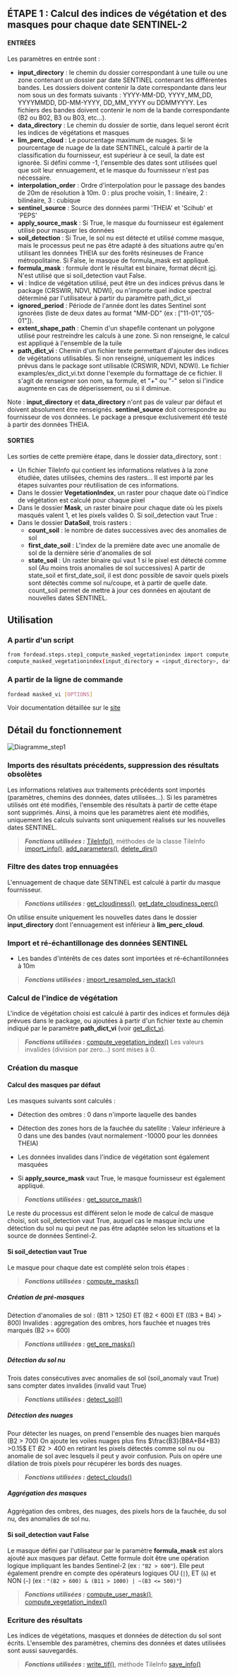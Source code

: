## ÉTAPE 1 : Calcul des indices de végétation et des masques pour chaque date SENTINEL-2

#### ENTRÉES
Les paramètres en entrée sont :

- **input_directory** : le chemin du dossier correspondant à une tuile ou une zone contenant un dossier par date SENTINEL contenant les différentes bandes. Les dossiers doivent contenir la date correspondante dans leur nom sous un des formats suivants : YYYY-MM-DD, YYYY_MM_DD, YYYYMMDD, DD-MM-YYYY, DD_MM_YYYY ou DDMMYYYY. Les fichiers des bandes doivent contenir le nom de la bande correspondante (B2 ou B02, B3 ou B03, etc...).
- **data_directory** : Le chemin du dossier de sortie, dans lequel seront écrit les indices de végétations et masques
- **lim_perc_cloud** : Le pourcentage maximum de nuages. Si le pourcentage de nuage de la date SENTINEL, calculé à partir de la classification du fournisseur, est supérieur à ce seuil, la date est ignorée. Si défini comme -1, l'ensemble des dates sont utilisées quel que soit leur ennuagement, et le masque du fournisseur n'est pas nécessaire.
- **interpolation_order** : Ordre d'interpolation pour le passage des bandes de 20m de résolution à 10m. 0 : plus proche voisin, 1 : linéaire, 2 : bilinéaire, 3 : cubique
- **sentinel_source** : Source des données parmi 'THEIA' et 'Scihub' et 'PEPS'
- **apply_source_mask** : Si True, le masque du fournisseur est également utilisé pour masquer les données
- **soil_detection** : Si True, le sol nu est détecté et utilisé comme masque, mais le processus peut ne pas être adapté à des situations autre qu'en utilisant les données THEIA sur des forêts résineuses de France métropolitaine. Si False, le masque de formula_mask est appliqué.
- **formula_mask** : formule dont le résultat est binaire, format décrit [ici](docs/API_Reference/fordead/masking_vi/#compute_vegetation_index). N'est utilisé que si soil_detection vaut False.
- **vi** : Indice de végétation utilisé, peut être un des indices prévus dans le package (CRSWIR, NDVI, NDWI), ou n'importe quel indice spectral déterminé par l'utilisateur à partir du paramètre path_dict_vi
- **ignored_period** : Période de l'année dont les dates Sentinel sont ignorées (liste de deux dates au format "MM-DD" (ex : ["11-01","05-01"]).
- **extent_shape_path** : Chemin d'un shapefile contenant un polygone utilisé pour restreindre les calculs à une zone. Si non renseigné, le calcul est appliqué à l'ensemble de la tuile
- **path_dict_vi** : Chemin d'un fichier texte permettant d'ajouter des indices de végétations utilisables. Si non renseigné, uniquement les indices prévus dans le package sont utilisable (CRSWIR, NDVI, NDWI). Le fichier examples/ex_dict_vi.txt donne l'exemple du formattage de ce fichier. Il s'agit de renseigner son nom, sa formule, et "+" ou "-" selon si l'indice augmente en cas de déperissement, ou si il diminue.

Note : **input_directory** et **data_directory** n'ont pas de valeur par défaut et doivent absolument être renseignés. **sentinel_source** doit correspondre au fournisseur de vos données. Le package a presque exclusivement été testé à partir des données THEIA.

#### SORTIES
Les sorties de cette première étape, dans le dossier data_directory, sont :
- Un fichier TileInfo qui contient les informations relatives à la zone étudiée, dates utilisées, chemins des rasters... Il est importé par les étapes suivantes pour réutilisation de ces informations.
- Dans le dossier **VegetationIndex**, un raster pour chaque date où l'indice de végétation est calculé pour chaque pixel
- Dans le dossier **Mask**, un raster binaire pour chaque date où les pixels masqués valent 1, et les pixels valides 0.
Si soil_detection vaut True :
- Dans le dossier **DataSoil**, trois rasters :
    - **count_soil** : le nombre de dates successives avec des anomalies de sol
    - **first_date_soil** : L'index de la première date avec une anomalie de sol de la dernière série d'anomalies de sol
    - **state_soil** : Un raster binaire qui vaut 1 si le pixel est détecté comme sol (Au moins trois anomalies de sol successives)
A partir de state_soil et first_date_soil, il est donc possible de savoir quels pixels sont détectés comme sol nu/coupe, et à partir de quelle date. count_soil permet de mettre à jour ces données en ajoutant de nouvelles dates SENTINEL.

## Utilisation
### A partir d'un script

```bash
from fordead.steps.step1_compute_masked_vegetationindex import compute_masked_vegetationindex
compute_masked_vegetationindex(input_directory = <input_directory>, data_directory = <data_directory>)
```

### A partir de la ligne de commande

```bash
fordead masked_vi [OPTIONS]
```

Voir documentation détaillée sur le [site](https://fordead.gitlab.io/fordead_package/docs/cli/#fordead-masked_vi)

## Détail du fonctionnement

![Diagramme_step1](Diagrams/Diagramme_step1.png "Diagramme_step1")

### Imports des résultats précédents, suppression des résultats obsolètes 
Les informations relatives aux traitements précédents sont importés (paramètres, chemins des données, dates utilisées...). Si les paramètres utilisés ont été modifiés, l'ensemble des résultats à partir de cette étape sont supprimés. Ainsi, à moins que les paramètres aient été modifiés, uniquement les calculs suivants sont uniquement réalisés sur les nouvelles dates SENTINEL.
> **_Fonctions utilisées :_** [TileInfo()](docs/API_Reference/fordead/import_data/#tileinfo), méthodes de la classe TileInfo [import_info()](docs/API_Reference/fordead/import_data/#import_info), [add_parameters()](docs/API_Reference/fordead/import_data/#add_parameters), [delete_dirs()](docs/API_Reference/fordead/import_data/#delete_dirs)

### Filtre des dates trop ennuagées
L'ennuagement de chaque date SENTINEL est calculé à partir du masque fournisseur.
> **_Fonctions utilisées :_** [get_cloudiness()](docs/API_Reference/fordead/import_data/#get_cloudiness), [get_date_cloudiness_perc()](docs/API_Reference/fordead/import_data/#get_date_cloudiness_perc)

On utilise ensuite uniquement les nouvelles dates dans le dossier **input_directory** dont l'ennuagement est inférieur à **lim_perc_cloud**.

### Import et ré-échantillonage des données SENTINEL
 - Les bandes d'intérêts de ces dates sont importées et ré-échantillonnées à 10m 
> **_Fonctions utilisées :_** [import_resampled_sen_stack()](docs/API_Reference/fordead/import_data/#import_resampled_sen_stack)

### Calcul de l'indice de végétation
L'indice de végétation choisi est calculé à partir des indices et formules déjà prévues dans le package, ou ajoutées à partir d'un fichier texte au chemin indiqué par le paramètre **path_dict_vi** (voir [get_dict_vi](docs/API_Reference/fordead/masking_vi/#get_dict_vi).
 > **_Fonctions utilisées :_** [compute_vegetation_index()](docs/API_Reference/fordead/masking_vi/#compute_vegetation_index)
Les valeurs invalides (division par zero...) sont mises à 0.

### Création du masque 

#### Calcul des masques par défaut
Les masques suivants sont calculés :

- Détection des ombres :  0 dans n'importe laquelle des bandes
- Détection des zones hors de la fauchée du satellite : Valeur inférieure à 0 dans une des bandes (vaut normalement -10000 pour les données THEIA)
- Les données invalides dans l'indice de végétation sont également masquées

- Si **apply_source_mask** vaut True, le masque fournisseur est également appliqué.
 > **_Fonctions utilisées :_** [get_source_mask()](docs/API_Reference/fordead/masking_vi/#get_source_mask)
 
Le reste du processus est différent selon le mode de calcul de masque choisi, soit soil_detection vaut True, auquel cas le masque inclu une détection du sol nu qui peut ne pas être adaptée selon les situations et la source de données Sentinel-2.
#### Si soil_detection vaut True
Le masque pour chaque date est complété selon trois étapes :
 > **_Fonctions utilisées :_** [compute_masks()](docs/API_Reference/fordead/masking_vi/#compute_masks)

##### Création de pré-masques
Détection d'anomalies de sol : (B11 > 1250) ET (B2 < 600) ET ((B3 + B4) > 800)
Invalides : aggregation des ombres, hors fauchée et nuages très marqués (B2 >= 600)
 > **_Fonctions utilisées :_** [get_pre_masks()](docs/API_Reference/fordead/masking_vi/#get_pre_masks)

##### Détection du sol nu
Trois dates consécutives avec anomalies de sol (soil_anomaly vaut True) sans compter dates invalides (invalid vaut True)
 > **_Fonctions utilisées :_** [detect_soil()](docs/API_Reference/fordead/masking_vi/#detect_soil)

##### Détection des nuages
Pour détecter les nuages, on prend l'ensemble des nuages bien marqués (B2 > 700)
On ajoute les voiles nuages plus fins $`\frac{B3}{B8A+B4+B3} >0.15`$ ET $`B2 >400`$ en retirant les pixels détectés comme sol nu ou anomalie de sol avec lesquels il peut y avoir confusion. Puis on opére une dilation de trois pixels pour récupérer les bords des nuages.
 > **_Fonctions utilisées :_** [detect_clouds()](docs/API_Reference/fordead/masking_vi/#detect_clouds)

##### Aggrégation des masques
Aggrégation des ombres, des nuages, des pixels hors de la fauchée, du sol nu, des anomalies de sol nu.

#### Si soil_detection vaut False
Le masque défini par l'utilisateur par le paramètre **formula_mask** est alors ajouté aux masques par défaut. 
Cette formule doit être une opération logique impliquant les bandes Sentinel-2 (ex : `"B2 > 600"`). Elle peut également prendre en compte des opérateurs logiques OU (`|`), ET (`&`) et NON (`~`) (ex : `"(B2 > 600) & (B11 > 1000) | ~(B3 <= 500)"`)
 > **_Fonctions utilisées :_** [compute_user_mask()](docs/API_Reference/fordead/masking_vi/#compute_user_mask), [compute_vegetation_index()](docs/API_Reference/fordead/masking_vi/#compute_vegetation_index)

### Ecriture des résultats
Les indices de végétations, masques et données de détection du sol sont écrits. L'ensemble des paramètres, chemins des données et dates utilisées sont aussi sauvegardés.
 > **_Fonctions utilisées :_** [write_tif()](docs/API_Reference/fordead/writing_data/#write_tif), méthode TileInfo [save_info()](docs/API_Reference/fordead/import_data/#save_info)
